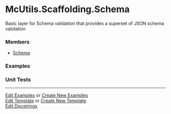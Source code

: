 # <a id="McUtils.Scaffolding.Schema">McUtils.Scaffolding.Schema</a>
    
Basic layer for Schema validation that provides a superset of JSON schema validation

### Members

  - [Schema](Schema/Schema.md)

### Examples



### Unit Tests



___

[Edit Examples](https://github.com/McCoyGroup/McUtils/edit/edit/ci/examples/ci/docs/McUtils/Scaffolding/Schema.md) or 
[Create New Examples](https://github.com/McCoyGroup/McUtils/new/edit/?filename=ci/examples/ci/docs/McUtils/Scaffolding/Schema.md) <br/>
[Edit Template](https://github.com/McCoyGroup/McUtils/edit/edit/ci/docs/ci/docs/McUtils/Scaffolding/Schema.md) or 
[Create New Template](https://github.com/McCoyGroup/McUtils/new/edit/?filename=ci/docs/templates/ci/docs/McUtils/Scaffolding/Schema.md) <br/>
[Edit Docstrings](https://github.com/McCoyGroup/McUtils/edit/edit/McUtils/Scaffolding/Schema/__init__.py?message=Update%20Docs)